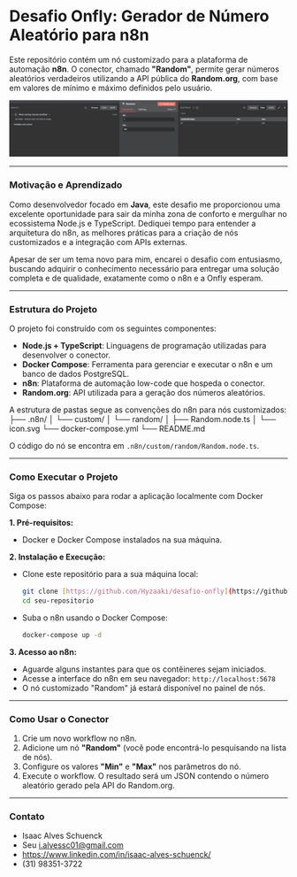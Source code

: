 # Desafio Onfly: Gerador de Número Aleatório para n8n

Este repositório contém um nó customizado para a plataforma de automação **n8n**. O conector, chamado **"Random"**, permite gerar números aleatórios verdadeiros utilizando a API pública do **Random.org**, com base em valores de mínimo e máximo definidos pelo usuário.

<img src="./docs/n8n_screenshot.png" alt="Screenshot do nó Random no n8n" width="800"/>

---

### **Motivação e Aprendizado**

Como desenvolvedor focado em **Java**, este desafio me proporcionou uma excelente oportunidade para sair da minha zona de conforto e mergulhar no ecossistema Node.js e TypeScript. Dediquei tempo para entender a arquitetura do n8n, as melhores práticas para a criação de nós customizados e a integração com APIs externas.

Apesar de ser um tema novo para mim, encarei o desafio com entusiasmo, buscando adquirir o conhecimento necessário para entregar uma solução completa e de qualidade, exatamente como o n8n e a Onfly esperam.

---

### **Estrutura do Projeto**

O projeto foi construído com os seguintes componentes:

* **Node.js + TypeScript**: Linguagens de programação utilizadas para desenvolver o conector.
* **Docker Compose**: Ferramenta para gerenciar e executar o n8n e um banco de dados PostgreSQL.
* **n8n**: Plataforma de automação low-code que hospeda o conector.
* **Random.org**: API utilizada para a geração dos números aleatórios.

A estrutura de pastas segue as convenções do n8n para nós customizados:
├── .n8n/
│   └── custom/
│       └── random/
│           ├── Random.node.ts
│           └── icon.svg
└── docker-compose.yml
└── README.md

O código do nó se encontra em `.n8n/custom/random/Random.node.ts`.

---

### **Como Executar o Projeto**

Siga os passos abaixo para rodar a aplicação localmente com Docker Compose:

**1. Pré-requisitos:**

* Docker e Docker Compose instalados na sua máquina.

**2. Instalação e Execução:**

* Clone este repositório para a sua máquina local:
    ```bash
    git clone [https://github.com/Hyzaaki/desafio-onfly](https://github.com/Hyzaaki/desafio-onfly)
    cd seu-repositorio
    ```
* Suba o n8n usando o Docker Compose:
    ```bash
    docker-compose up -d
    ```

**3. Acesso ao n8n:**

* Aguarde alguns instantes para que os contêineres sejam iniciados.
* Acesse a interface do n8n em seu navegador: `http://localhost:5678`
* O nó customizado "Random" já estará disponível no painel de nós.

---

### **Como Usar o Conector**

1.  Crie um novo workflow no n8n.
2.  Adicione um nó **"Random"** (você pode encontrá-lo pesquisando na lista de nós).
3.  Configure os valores **"Min"** e **"Max"** nos parâmetros do nó.
4.  Execute o workflow. O resultado será um JSON contendo o número aleatório gerado pela API do Random.org.

---

### **Contato**

* Isaac Alves Schuenck
* Seu i.alvessc01@gmail.com
* https://www.linkedin.com/in/isaac-alves-schuenck/
* (31) 98351-3722